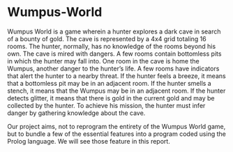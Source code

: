 # Wumpus-World

Wumpus World is a game wherein a hunter explores a dark cave in search of a bounty of gold. The cave is represented by a 4x4 grid totaling 16 rooms. The hunter, normally, has no knowledge of the rooms beyond his own. The cave is mired with dangers. A few rooms contain bottomless pits in which the hunter may fall into. One room in the cave is home the Wumpus, another danger to the hunter’s life. A few rooms have indicators that alert the hunter to a nearby threat. If the hunter feels a breeze, it means that a bottomless pit may be in an adjacent room. If the hunter smells a stench, it means that the Wumpus may be in an adjacent room. If the hunter detects glitter, it means that there is gold in the current gold and may be collected by the hunter. To achieve his mission, the hunter must infer danger by gathering knowledge about the cave.


Our project aims, not to reprogram the entirety of the Wumpus World game, but to bundle a few of the essential features into a program coded using the Prolog language. We will see those feature in this report.
